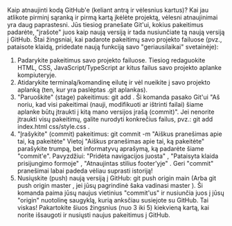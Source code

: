 Kaip atnaujinti kodą GitHub'e (keliant antrą ir vėlesnius kartus)?
Kai jau atlikote pirminį sąranką ir pirmą kartą įkėlėte projektą, vėlesni atnaujinimai yra daug paprastesni. Jūs tiesiog pranešate Git'ui, kokius pakeitimus padarėte, "įrašote" juos kaip naują versiją ir tada nusiunčiate tą naują versiją į GitHub.
Štai žingsniai, kai padarote pakeitimų savo projekto failuose (pvz., pataisote klaidą, pridedate naują funkciją savo "geriausilaikai" svetainėje):
1. Padarykite pakeitimus savo projekto failuose. Tiesiog redaguokite HTML, CSS, JavaScript/TypeScript ar kitus failus savo projekto aplanke kompiuteryje.
2. Atidarykite terminalą/komandinę eilutę ir vėl nueikite į savo projekto aplanką (ten, kur yra paslėptas .git aplankas).
3. "Paruoškite" (stage) pakeitimus:
git add .
Ši komanda pasako Git'ui "Aš noriu, kad visi pakeitimai (nauji, modifikuoti ar ištrinti failai) šiame aplanke būtų įtraukti į kitą mano versijos įrašą (commit)". Jei nenorite įtraukti visų pakeitimų, galite nurodyti konkrečius failus, pvz.: git add index.html css/style.css .
4. "Įrašykite" (commit) pakeitimus:
git commit -m "Aiškus pranešimas apie tai, ką pakeitėte"
Vietoj "Aiškus pranešimas apie tai, ką pakeitėte" parašykite trumpą, bet informatyvų aprašymą, ką padarėte šiame "commit'e". Pavyzdžiui: "Pridėta navigacijos juosta" , "Pataisyta klaida prisijungimo formoje" , "Atnaujintas stilius footer'yje" . Geri "commit" pranešimai labai padeda vėliau suprasti istoriją!
5. Nusiųskite (push) naują versiją į GitHub:
git push origin main
(Arba git push origin master , jei jūsų pagrindinė šaka vadinasi master ). Ši komanda paima jūsų naujus vietinius "commit'us" ir nusiunčia juos į jūsų "origin" nuotolinę saugyklą, kurią anksčiau susiejote su GitHub.
Tai viskas! Pakartokite šiuos žingsnius (nuo 3 iki 5) kiekvieną kartą, kai norite išsaugoti ir nusiųsti naujus pakeitimus į GitHub.